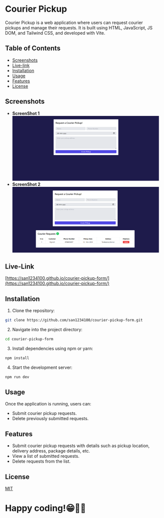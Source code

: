 # Courier Pickup

Courier Pickup is a web application where users can request courier pickups and manage their requests. It is built using HTML, JavaScript, JS DOM, and Tailwind CSS, and developed with Vite.


## Table of Contents
- [Screenshots](#screenshots)
- [Live-link](#livelink)
- [Installation](#installation)
- [Usage](#usage)
- [Features](#features)
- [License](#license)

## Screenshots
- **ScreenShot 1**
  ![courier form](./assets/images/Screenshot1.png)
- **ScreenShot 2**  
  ![courier user requests](./assets/images/Screenshot2.png)


## Live-Link
[https://san1234100.github.io/courier-pickup-form/](https://san1234100.github.io/courier-pickup-form/)

## Installation

1. Clone the repository:

```bash
git clone https://github.com/san1234100/courier-pickup-form.git
```
2. Navigate into the project directory:
```bash
cd courier-pickup-form
```

3. Install dependencies using npm or yarn:
```bash
npm install
```

4. Start the development server:
```bash
npm run dev
```


## Usage
Once the application is running, users can:

- Submit courier pickup requests.
- Delete previously submitted requests.

## Features
- Submit courier pickup requests with details such as pickup location, delivery address, package details, etc.
- View a list of submitted requests.
- Delete requests from the list.

## License
[MIT](./License)


# Happy coding!😁🧑‍💻
